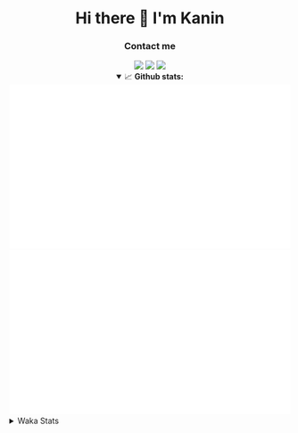 <div align="center">
 <h1>Hi there 👋 I'm Kanin</h1>
 <h3>Contact me</h3>
 <a href="mailto:im@kanin.dev"><img src="https://img.shields.io/badge/gmail-%23D14836.svg?&style=for-the-badge&logo=gmail&logoColor=white"/></a>
 <a href="https://twitter.com/KaninTwt"><img src="https://img.shields.io/badge/twitter-%231DA1F2.svg?&style=for-the-badge&logo=twitter&logoColor=white"/></a>
 <a href="https://www.linkedin.com/in/KaninDev"><img src="https://img.shields.io/badge/linkedin-%230077B5.svg?&style=for-the-badge&logo=linkedin&logoColor=white"/></a>
<details open>
  <summary>📈 <b>Github stats:</b></summary>
  <img src="https://github.com/Kanin/Kanin/blob/master/scripts/GitHubStats/generated/overview.svg"/>
  <img src="https://github.com/Kanin/Kanin/blob/master/scripts/GitHubStats/generated/languages.svg"/>
</details>
</div>

<details>
 <summary>Waka Stats</summary>

<!--START_SECTION:waka-->
![Code Time](http://img.shields.io/badge/Code%20Time-2%2C431%20hrs%206%20mins-blue)

![Profile Views](http://img.shields.io/badge/Profile%20Views-2-blue)

![Lines of code](https://img.shields.io/badge/From%20Hello%20World%20I%27ve%20Written-616.8%20thousand%20lines%20of%20code-blue)

**🐱 My GitHub Data** 

> 📦 175.7 kB Used in GitHub's Storage 
 > 
> 🏆 141 Contributions in the Year 2024
 > 
> 🚫 Not Opted to Hire
 > 
> 📜 25 Public Repositories 
 > 
> 🔑 15 Private Repositories 
 > 
**I'm an Early 🐤** 

```text
🌞 Morning                2668 commits        ███████░░░░░░░░░░░░░░░░░░   27.13 % 
🌆 Daytime                2934 commits        ███████░░░░░░░░░░░░░░░░░░   29.83 % 
🌃 Evening                2831 commits        ███████░░░░░░░░░░░░░░░░░░   28.78 % 
🌙 Night                  1402 commits        ████░░░░░░░░░░░░░░░░░░░░░   14.26 % 
```
📅 **I'm Most Productive on Monday** 

```text
Monday                   1916 commits        █████░░░░░░░░░░░░░░░░░░░░   19.48 % 
Tuesday                  1391 commits        ████░░░░░░░░░░░░░░░░░░░░░   14.14 % 
Wednesday                979 commits         ██░░░░░░░░░░░░░░░░░░░░░░░   09.95 % 
Thursday                 1513 commits        ████░░░░░░░░░░░░░░░░░░░░░   15.38 % 
Friday                   1650 commits        ████░░░░░░░░░░░░░░░░░░░░░   16.78 % 
Saturday                 952 commits         ██░░░░░░░░░░░░░░░░░░░░░░░   09.68 % 
Sunday                   1434 commits        ████░░░░░░░░░░░░░░░░░░░░░   14.58 % 
```


📊 **This Week I Spent My Time On** 

```text
🕑︎ Time Zone: America/New_York

💬 Programming Languages: 
Python                   11 hrs 45 mins      ███████████████░░░░░░░░░░   58.10 % 
HTML                     5 hrs 48 mins       ███████░░░░░░░░░░░░░░░░░░   28.71 % 
SQL                      48 mins             █░░░░░░░░░░░░░░░░░░░░░░░░   03.98 % 
Text                     37 mins             █░░░░░░░░░░░░░░░░░░░░░░░░   03.13 % 
JavaScript               24 mins             █░░░░░░░░░░░░░░░░░░░░░░░░   02.04 % 

🔥 Editors: 
PyCharm                  20 hrs 14 mins      █████████████████████████   100.00 % 

🐱‍💻 Projects: 
APIServer                15 hrs 41 mins      ███████████████████░░░░░░   77.52 % 
ModMail                  1 hr 54 mins        ██░░░░░░░░░░░░░░░░░░░░░░░   09.43 % 
OhioBot                  1 hr 17 mins        ██░░░░░░░░░░░░░░░░░░░░░░░   06.42 % 
Community-Bot            49 mins             █░░░░░░░░░░░░░░░░░░░░░░░░   04.07 % 
SuuSite                  19 mins             ░░░░░░░░░░░░░░░░░░░░░░░░░   01.61 % 

💻 Operating System: 
Windows                  20 hrs 14 mins      █████████████████████████   100.00 % 
```

**I Mostly Code in Python** 

```text
Python                   31 repos            ██████████████████░░░░░░░   70.45 % 
Java                     4 repos             ██░░░░░░░░░░░░░░░░░░░░░░░   09.09 % 
HTML                     3 repos             ██░░░░░░░░░░░░░░░░░░░░░░░   06.82 % 
TypeScript               1 repo              █░░░░░░░░░░░░░░░░░░░░░░░░   02.27 % 
Kotlin                   1 repo              █░░░░░░░░░░░░░░░░░░░░░░░░   02.27 % 
```



**Timeline**

![Lines of Code chart](https://raw.githubusercontent.com/Kanin/Kanin/master/assets/bar_graph.png)


 Last Updated on 12/07/2024 15:35:28 UTC
<!--END_SECTION:waka-->
</details>
